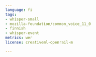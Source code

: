 ```yaml
---
language: fi
tags:
- whisper-small
- mozilla-foundation/common_voice_11_0
- finnish
- whisper-event
metrics: wer
license: creativeml-openrail-m

---
```

